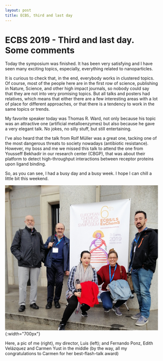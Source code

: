 ```yaml
---
layout: post
title: ECBS, third and last day
---
```


# ECBS 2019 - Third and last day. Some comments

Today the symposium was finished. It has been very satisfying and I have seen
many exciting topics, especially, everything related to nanoparticles.

It is curious to check that, in the end, everybody works in clustered topics.
Of course, most of the people here are in the first row of science, publishing
in Nature, Science, and other high impact journals, so nobody could say that
they are not into very promising topics. But all talks and posters had
relatives, which means that either there are a few interesting areas with a lot
of place for different approaches, or that there is a tendency to work in the
same topics or trends.

My favorite speaker today was  Thomas R. Ward, not only because his topic was
an attractive one (artificial metalloenzymes) but also because he gave a very
elegant talk. No jokes, no silly stuff, but still entertaining.

I've also heard that the talk from Rolf Müller was a great one, tacking one
of the most dangerous threats to society nowadays (antibiotic resistance).
However, my boss and me we missed this talk to attend the one from Yousseff
Bekhadir in our research center (CBGP), that was about their platform to detect
high-throughput interactions between receptor proteins upon ligand binding.

So, as you can see, I had a busy day and a busy week. I hope I can chill a
little bit this weekend.

![Team group](/assets/ecbs2019.jpg){:width="700px"}

Here, a pic of me (right), my director, Luis (left); and Fernando Ponz,
Edith Velázquez and Carmen Yust in the middle (by the way, all my
congratulations to Carmen for her best-flash-talk award)
